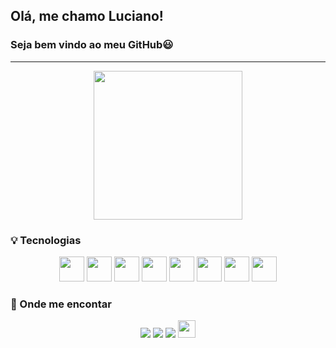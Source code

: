 ## Olá, me chamo Luciano!
### Seja bem vindo ao meu GitHub😃
---
<p align="center">
<a href="https://github.com/LucianoASousa"></a>
<img height="238em"src="https://github-readme-streak-stats.herokuapp.com/?user=LucianoASousa&theme=default_border=true">
  </p>

### 💡 Tecnologias

<p align="center">
<a href="https://github.com/LucianoASousa"></a>
<img src="https://cdn.jsdelivr.net/gh/devicons/devicon/icons/git/git-plain.svg" width="40" height="40"/>
<img src="https://cdn.jsdelivr.net/gh/devicons/devicon/icons/javascript/javascript-plain.svg" width="40" height="40"/>
<img src="https://cdn.jsdelivr.net/gh/devicons/devicon/icons/html5/html5-plain-wordmark.svg" width="40" height="40"/>
<img src="https://cdn.jsdelivr.net/gh/devicons/devicon/icons/css3/css3-plain-wordmark.svg" width="40" height="40"/>
<img src="https://cdn.jsdelivr.net/gh/devicons/devicon/icons/nodejs/nodejs-plain-wordmark.svg" width="40" height="40"/>
<img src="https://cdn.jsdelivr.net/gh/devicons/devicon/icons/react/react-original.svg" width="40" height="40"/>
<img src="https://cdn.jsdelivr.net/gh/devicons/devicon/icons/github/github-original.svg" width="40" height="40"/>
<img src="https://cdn.jsdelivr.net/gh/devicons/devicon/icons/vscode/vscode-original.svg" width="40" height="40"/>        
</p>

### 📍 Onde me encontar 

<p align= "center">
  <a href="https://instagram.com/luciano.asousa" target="_blank"><img src="https://img.shields.io/badge/-Instagram-%23E4405F?style=for-the-badge&logo=instagram&logoColor=white" target="_blank"></a>
  <a href = "mailto:lucianoamorim506@gmail.com"><img src="https://img.shields.io/badge/Gmail-D14836?style=for-the-badge&logo=gmail&logoColor=white" target="_blank"></a>
  <a href="https://www.linkedin.com/in/lucianoasousa/" target="_blank"><img src="https://img.shields.io/badge/-LinkedIn-%230077B5?style=for-the-badge&logo=linkedin&logoColor=white" target="_blank"></a>
  <a href="https://twitter.com/lucianoamorimd"><img height="28"src="https://img.shields.io/twitter/url?style=social&url=https%3A%2F%2Ftwitter.com%2Flucianoamorimd" target="_blank"></a>
</p>
